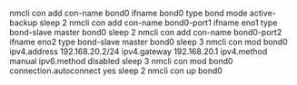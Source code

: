 nmcli con add con-name bond0 ifname bond0 type bond mode active-backup
sleep 2
nmcli con add con-name bond0-port1 ifname eno1 type bond-slave master bond0
sleep 2
nmcli con add con-name bond0-port2 ifname eno2 type bond-slave master bond0
sleep 3
nmcli con mod bond0 ipv4.address 192.168.20.2/24 ipv4.gateway 192.168.20.1 ipv4.method manual ipv6.method disabled
sleep 3
nmcli con mod bond0 connection.autoconnect yes
sleep 2
nmcli con up bond0